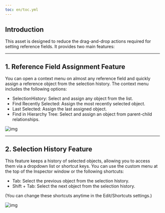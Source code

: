 ```yaml
---
toc: en/toc.yml
---
```

## Introduction

This asset is designed to reduce the drag-and-drop actions required for setting reference fields.
It provides two main features:

---
## 1. Reference Field Assignment Feature
You can open a context menu on almost any reference field and quickly assign a reference object from the selection history.
The context menu includes the following options:

- SelectionHistory: Select and assign any object from the list.
- Find Recently Selected: Assign the most recently selected object.
- Last Selected: Assign the last assigned object.
- Find in Hierarchy Tree: Select and assign an object from parent-child relationships.

![img](https://emptybraces.github.io/reference-selector/images/intro1.jpg)

---
## 2. Selection History Feature
This feature keeps a history of selected objects, allowing you to access them via a dropdown list or shortcut keys.
You can use the custom menu at the top of the Inspector window or the following shortcuts:

- Tab: Select the previous object from the selection history.
- Shift + Tab: Select the next object from the selection history.

(You can change these shortcuts anytime in the Edit/Shortcuts settings.)

![img](https://emptybraces.github.io/reference-selector/images/intro2.jpg)
